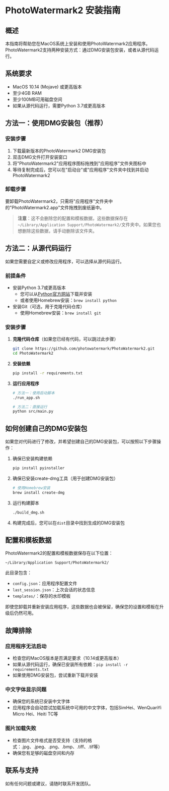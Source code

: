 # PhotoWatermark2 安装指南

## 概述

本指南将帮助您在MacOS系统上安装和使用PhotoWatermark2应用程序。PhotoWatermark2支持两种安装方式：通过DMG安装包安装，或者从源代码运行。

## 系统要求

- MacOS 10.14 (Mojave) 或更高版本
- 至少4GB RAM
- 至少100MB可用磁盘空间
- 如果从源代码运行，需要Python 3.7或更高版本

## 方法一：使用DMG安装包（推荐）

### 安装步骤

1. 下载最新版本的PhotoWatermark2 DMG安装包
2. 双击DMG文件打开安装窗口
3. 将"PhotoWatermark2"应用程序图标拖拽到"应用程序"文件夹图标中
4. 等待复制完成后，您可以在"启动台"或"应用程序"文件夹中找到并启动PhotoWatermark2

### 卸载步骤

要卸载PhotoWatermark2，只需将"应用程序"文件夹中的"PhotoWatermark2.app"文件拖拽到废纸篓中。

> **注意**：这不会删除您的配置和模板数据，这些数据保存在`~/Library/Application Support/PhotoWatermark2/`文件夹中。如果您也想删除这些数据，请手动删除该文件夹。

## 方法二：从源代码运行

如果您需要自定义或修改应用程序，可以选择从源代码运行。

### 前提条件

- 安装Python 3.7或更高版本
  - 您可以从[Python官方网站](https://www.python.org/downloads/mac-osx/)下载并安装
  - 或者使用Homebrew安装：`brew install python`
- 安装Git（可选，用于克隆代码仓库）
  - 使用Homebrew安装：`brew install git`

### 安装步骤

1. **克隆代码仓库**（如果您已经有代码，可以跳过此步骤）
   ```bash
   git clone https://github.com/photowatermark/PhotoWatermark2.git
   cd PhotoWatermark2
   ```

2. **安装依赖**
   ```bash
   pip install -r requirements.txt
   ```

3. **运行应用程序**
   ```bash
   # 方法一：使用启动脚本
   ./run_app.sh
   
   # 方法二：直接运行
   python src/main.py
   ```

## 如何创建自己的DMG安装包

如果您对代码进行了修改，并希望创建自己的DMG安装包，可以按照以下步骤操作：

1. 确保已安装构建依赖
   ```bash
   pip install pyinstaller
   ```

2. 确保已安装create-dmg工具（用于创建DMG安装包）
   ```bash
   # 使用Homebrew安装
   brew install create-dmg
   ```

3. 运行构建脚本
   ```bash
   ./build_dmg.sh
   ```

4. 构建完成后，您可以在`dist`目录中找到生成的DMG安装包

## 配置和模板数据

PhotoWatermark2的配置和模板数据保存在以下位置：

```
~/Library/Application Support/PhotoWatermark2/
```

此目录包含：
- `config.json`：应用程序配置文件
- `last_session.json`：上次会话的状态信息
- `templates/`：保存的水印模板

即使您卸载并重新安装应用程序，这些数据也会被保留，确保您的设置和模板在升级后仍然可用。

## 故障排除

### 应用程序无法启动

- 检查您的MacOS版本是否满足要求（10.14或更高版本）
- 如果从源代码运行，确保已安装所有依赖：`pip install -r requirements.txt`
- 如果使用DMG安装包，尝试重新下载并安装

### 中文字体显示问题

- 确保您的系统已安装中文字体
- 应用程序会自动尝试加载系统中可用的中文字体，包括SimHei、WenQuanYi Micro Hei、Heiti TC等

### 图片加载失败

- 检查图片文件格式是否受支持（支持的格式：.jpg、.jpeg、.png、.bmp、.tiff、.tif等）
- 确保您有足够的磁盘空间和内存

## 联系与支持

如有任何问题或建议，请随时联系开发团队。